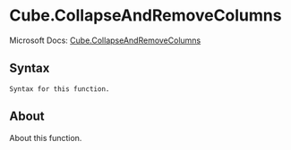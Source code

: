 ---
---

# Cube.CollapseAndRemoveColumns

Microsoft Docs: [Cube.CollapseAndRemoveColumns](https://docs.microsoft.com/en-us/powerquery-m/cube-collapseandremovecolumns)

## Syntax

```powerquery-m
Syntax for this function.
```

## About

About this function.

